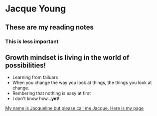 # Jacque Young
## These are my reading notes
### This is less important

## Growth mindset is living in the world of possibilities!
- Learning from failuars
- When you change the way you look at things, the things you look at change. 
- Rembering that nothing is easy at first
- I don't know how...**yet**!

[My name is Jacqueline but please call me Jacque.  Here is my page](https://jyoung7834.github.io/reading-notes/)

